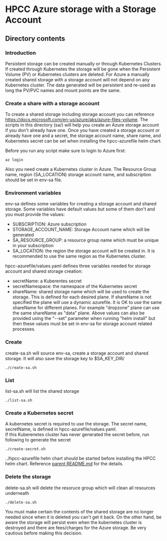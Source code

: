 # HPCC Azure storage with a Storage Account

## Directory contents

### Introduction
Persistent storage can be created manually or through Kubernetes Clusters. If created through Kubernetes the storage will be gone when the Persistent Volume (PV) or Kubernetes clusters are deleted. For Azure a manually created shared storage with a storage account will not depend on any Kubernetes cluster. The data generated will be persistent and re-used as long the PV/PVC names and mount points are the same.

### Create a share with a storage account
To create a shared storage including storage account you can reference https://docs.microsoft.com/en-us/azure/aks/azure-files-volume.
The scripts in this directory (sa/) will help you create an Azure storage account if you don't already have one.
Once you have created a storage account or already have one and a secret, the storage account name, share name, and Kubernetes secret can be set when installing the hpcc-azurefile helm chart.

Before you run any script make sure to login to Azure first:
```console
az login
```
Also you need create a Kubernetes cluster in Azure. The Resource Group name, region (SA_LOCATION) storage account name, and subscription should be set in env-sa file.

### Environment variables
env-sa defines some variables for creating a storage account and shared storage.
Some variables have default values but some of them don't and you must provide the values:
- SUBSCRIPTION: Azure subscription
- STORAGE_ACCOUNT_NAME: Storage Account name which will be generated
- SA_RESOURCE_GROUP: a resource group name which must be unique in your subscription
- SA_LOCATION: the region the storage account will be created in. It is recommended to use the same region as the Kubernetes cluster.

hpcc-azurefile/values.yaml defines three variables needed for storage account and shared storage creation:
- secretName:  a Kuberentes secret
- secretNamespace: the namespace of the Kubernetes secret
- shareName: shared storage name which will be used to create the storage. This is defined for each desired plane. If shareName is not specified the plane will use a dynamic azurefile. It is OK to use the same shareName for different planes. For example "dropzone" plane can use the same shareName as "data" plane.
Above values can also be provided using the "--set" parameter when running "helm install" but then these values must be set in env-sa for storage account related processes.

### Create
create-sa.sh will source env-sa, create a storage account and shared storage. It will also save the storage key to $SA_KEY_DIR/
```console
./create-sa.sh
```
### List
list-sa.sh will list the shared storage
```console
./list-sa.sh
```

### Create a Kubernetes secret
A kubernetes secret is required to use the storage. The secret name, secretName, is defined in hpcc-azurefile/values.yaml.<br/>
If this Kuberenetes cluster has never generated the secret before, run following to generate the secret
```console
./create-secret.sh
```
../hpcc-azurefile helm chart should be started before installing the HPCC helm chart. Reference [parent README.md](../README.md) for the details.

### Delete the storage
delete-sa.sh will delete the resoruce group which will clean all resources underneath
```console
./delete-sa.sh
```
You must make certain the contents of the shared storage are no longer needed since when it is deleted you can't get it back.
On the other hand, be aware the storage will persist even when the kubernetes cluster is destroyed and there are fees/charges for the Azure storage. Be very cautious before making this decision.

